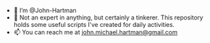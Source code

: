 - 🍻 I’m @John-Hartman
- 🌱 Not an expert in anything, but certainly a tinkerer. This repository holds some useful scripts I've created for daily activities.
- 📫 You can reach me at john.michael.hartman@gmail.com

<!---
John-Hartman/John-Hartman is a ✨ special ✨ repository because its `README.md` (this file) appears on your GitHub profile.
You can click the Preview link to take a look at your changes.
--->

